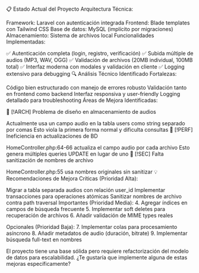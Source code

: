 📋 Estado Actual del Proyecto
Arquitectura Técnica:

Framework: Laravel con autenticación integrada
Frontend: Blade templates con Tailwind CSS
Base de datos: MySQL (implícito por migraciones)
Almacenamiento: Sistema de archivos local
Funcionalidades Implementadas:

✅ Autenticación completa (login, registro, verificación)
✅ Subida múltiple de audios (MP3, WAV, OGG)
✅ Validación de archivos (20MB individual, 100MB total)
✅ Interfaz moderna con modales y validación en cliente
✅ Logging extensivo para debugging
🔍 Análisis Técnico Identificado
Fortalezas:

Código bien estructurado con manejo de errores robusto
Validación tanto en frontend como backend
Interfaz responsiva y user-friendly
Logging detallado para troubleshooting
Áreas de Mejora Identificadas:

🚨 [!ARCH] Problema de diseño en almacenamiento de audios

Actualmente usa un campo audio en la tabla users como string separado por comas
Esto viola la primera forma normal y dificulta consultas
🚨 [!PERF] Ineficiencia en actualizaciones de BD

HomeController.php:64-66 actualiza el campo audio por cada archivo
Esto genera múltiples queries UPDATE en lugar de uno
🚨 [!SEC] Falta sanitización de nombres de archivo

HomeController.php:55 usa nombres originales sin sanitizar
💡 Recomendaciones de Mejora
Críticas (Prioridad Alta):

Migrar a tabla separada audios con relación user_id
Implementar transacciones para operaciones atómicas
Sanitizar nombres de archivo contra path traversal
Importantes (Prioridad Media):
4. Agregar índices en campos de búsqueda frecuente
5. Implementar soft deletes para recuperación de archivos
6. Añadir validación de MIME types reales

Opcionales (Prioridad Baja):
7. Implementar colas para procesamiento asíncrono
8. Añadir metadatos de audio (duración, bitrate)
9. Implementar búsqueda full-text en nombres

El proyecto tiene una base sólida pero requiere refactorización del modelo de datos para escalabilidad. ¿Te gustaría que implemente alguna de estas mejoras específicamente?
